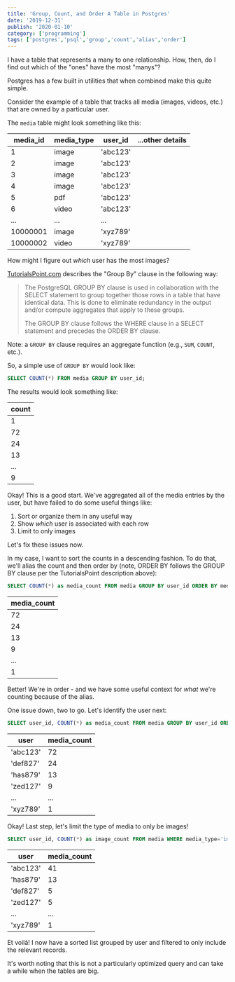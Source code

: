```yaml
---
title: 'Group, Count, and Order A Table in Postgres'
date: '2019-12-31'
publish: '2020-01-10'
category: ['programming']
tags: ['postgres','psql','group','count','alias','order']
---
```


I have a table that represents a many to one relationship. How, then, do I find out which of the "ones" have the most "manys"?

Postgres has a few built in utilities that when combined make this quite simple.

Consider the example of a table that tracks all media (images, videos, etc.) that are owned by a particular user.

The `media` table might look something like this:

| media_id | media_type | user_id  | ...other details |
| -------- | ---------- | -------- | ---------------- |
| 1        | image      | 'abc123' |                  |
| 2        | image      | 'abc123' |                  |
| 3        | image      | 'abc123' |                  |
| 4        | image      | 'abc123' |                  |
| 5        | pdf        | 'abc123' |                  |
| 6        | video      | 'abc123' |                  |
| ...      | ...        | ...      |                  |
| 10000001 | image      | 'xyz789' |                  |
| 10000002 | video      | 'xyz789' |                  |

How might I figure out _which_ user has the most images?

[TutorialsPoint.com](https://www.tutorialspoint.com/postgresql/postgresql_group_by.htm) describes the "Group By" clause in the following way:
> The PostgreSQL GROUP BY clause is used in collaboration with the SELECT statement to group together those rows in a table that have identical data. This is done to eliminate redundancy in the output and/or compute aggregates that apply to these groups.
>
> The GROUP BY clause follows the WHERE clause in a SELECT statement and precedes the ORDER BY clause.

Note: a `GROUP BY` clause requires an aggregate function (e.g., `SUM`, `COUNT`, etc.).

So, a simple use of `GROUP BY` would look like:
```sql
SELECT COUNT(*) FROM media GROUP BY user_id;
```

The results would look something like:

| count |
| ----- |
| 1     |
| 72    |
| 24    |
| 13    |
| ...   |
| 9     |


Okay! This is a good start. We've aggregated all of the media entries by the user, but have failed to do some useful things like:
1. Sort or organize them in any useful way
2. Show _which_ user is associated with each row
3. Limit to only images

Let's fix these issues now.

In my case, I want to sort the counts in a descending fashion. To do that, we'll alias the count and then order by (note, ORDER BY follows the GROUP BY clause per the TutorialsPoint description above):
```sql
SELECT COUNT(*) as media_count FROM media GROUP BY user_id ORDER BY media_count;
```

| media_count |
| ----- |
| 72    |
| 24    |
| 13    |
| 9     |
| ...   |
| 1     |

Better! We're in order - and we have some useful context for _what_ we're counting because of the alias.

One issue down, two to go. Let's identify the user next:

```sql
SELECT user_id, COUNT(*) as media_count FROM media GROUP BY user_id ORDER BY media_count;
```

|user | media_count |
| --- | ----- |
| 'abc123' | 72    |
| 'def827' | 24    |
| 'has879' | 13    |
| 'zed127' | 9     |
| ... | ...    |
| 'xyz789' | 1     |

Okay! Last step, let's limit the type of media to only be images!

```sql
SELECT user_id, COUNT(*) as image_count FROM media WHERE media_type='image' GROUP BY user_id ORDER BY image_count;
```

| user     | media_count |
| -------- | ----------- |
| 'abc123' | 41          |
| 'has879' | 13          |
| 'def827' | 5           |
| 'zed127' | 5           |
| ...      | ...         |
| 'xyz789' | 1           |

Et voilá! I now have a sorted list grouped by user and filtered to only include the relevant records.

It's worth noting that this is not a particularly optimized query and can take a while when the tables are big.


